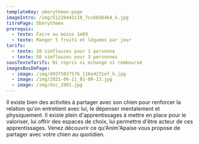 ```yaml
---
templateKey: oberythmee-page
imageIntro: /img/51228442110_7cc6b564b4_k.jpg
titrePage: Obérythmée
prerequis:
  - texte: Faire au moins 1m89
  - texte: Manger 5 fruits et légumes par jour
tarifs:
  - texte: 20 simflouzes pour 1 personne
  - texte: 50 simflouzes pour 3 personnes
sousTexteTarifs: Ni repris ni échangé ni remboursé
imagesBasDePage:
  - image: /img/49375037576_116e4231ef_k.jpg
  - image: /img/2021-06-11_01-09-13.jpg
  - image: /img/dsc_2001.jpg
---
```

Il existe bien des activités à partager avec son chien pour renforcer la relation qu'on entretient avec lui, le dépenser mentalement et physiquement. Il existe plein d'apprentissages à mettre en place pour le valoriser, lui offrir des espaces de choix, lui permettre d'être acteur de ces apprentissages. Venez découvrir ce qu'Anim'Apaise vous propose de partager avec votre chien au quotidien.